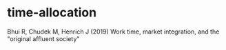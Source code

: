 # time-allocation
Bhui R, Chudek M, Henrich J (2019) Work time, market integration, and the "original affluent society"
